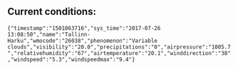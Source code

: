 ## Current conditions: 
 ``` {"timestamp":"1501063716","sys_time":"2017-07-26 13:08:50","name":"Tallinn-Harku","wmocode":"26038","phenomenon":"Variable clouds","visibility":"20.0","precipitations":"0","airpressure":"1005.7","relativehumidity":"67","airtemperature":"20.1","winddirection":"38","windspeed":"5.3","windspeedmax":"9.4"} ```
